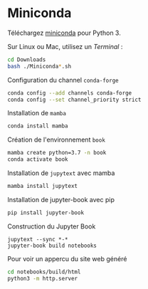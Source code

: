 # Miniconda

Téléchargez <a href="https://docs.conda.io/en/latest/miniconda.html">miniconda</a> pour Python 3.

Sur Linux ou Mac, utilisez un *Terminal* :

```bash
cd Downloads
bash ./Miniconda*.sh
```

Configuration du channel `conda-forge`

```bash
conda config --add channels conda-forge 
conda config --set channel_priority strict 
```

Installation de `mamba`

```bash
conda install mamba
```

Création de l'environnement `book`

```bash
mamba create python=3.7 -n book
conda activate book
```

Installation de `jupytext` avec mamba

```bash
mamba install jupytext
```

Installation de jupyter-book avec pip

```bash
pip install jupyter-book
```

Construction du Jupyter Book

```
jupytext --sync *-*
jupyter-book build notebooks
```

Pour voir un appercu du site web généré
```bash
cd notebooks/build/html
python3 -m http.server 
```
